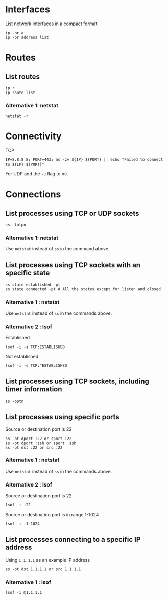 # Interfaces
List network interfaces in a compact format
```
ip -br a
ip -br address list
```

# Routes
## List routes
```
ip r
ip route list
```
### Alternative 1: netstat
```
netstat -r
```

# Connectivity
TCP
```
IP=8.8.8.8; PORT=443; nc -zv ${IP} ${PORT} || echo "Failed to connect to ${IP}:${PORT}"
```

For UDP add the `-u` flag to nc.

# Connections
## List processes using TCP or UDP sockets
```
ss -tulpn
```
### Alternative 1: netstat
Use `netstat` instead of `ss` in the command above.

## List processes using TCP sockets with an specific state
```
ss state established -pt
ss state connected -pt # All the states except for listen and closed
```
### Alternative 1 : netstat
Use `netstat` instead of `ss` in the commands above.

### Alternative 2 : lsof
Established
```
lsof -i -s TCP:ESTABLISHED
```

Not established
```
lsof -i -s TCP:^ESTABLISHED
```
## List processes using TCP sockets, including timer information
```
ss -optn
```

## List processes using specific ports
Source or destination port is 22
```
ss -pt dport :22 or sport :22
ss -pt dport :ssh or sport :ssh
ss -pt dst :22 or src :22
```
### Alternative 1 : netstat
Use `netstat` instead of `ss` in the commands above.

### Alternative 2 : lsof
Source or destination port is 22
```
lsof -i :22
```
Source or destination port is in range 1-1024
```
lsof -i :1-1024
```

## List processes connecting to a specific IP address
Using `1.1.1.1` as an example IP address
```
ss -pt dst 1.1.1.1 or src 1.1.1.1
```

### Alternative 1 : lsof
```
lsof -i @1.1.1.1
```